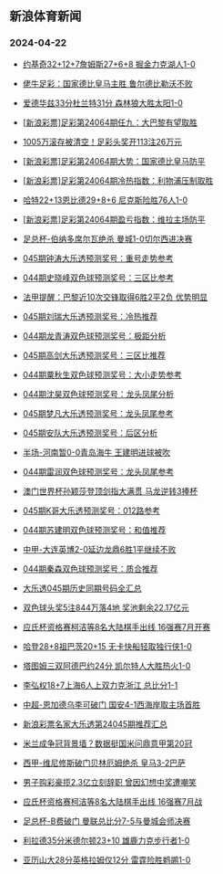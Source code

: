 ## 新浪体育新闻 
### 2024-04-22

+ [约基奇32+12+7詹姆斯27+6+8 掘金力克湖人1-0](https://sports.sina.com.cn/basketball/nba/2024-04-21/doc-inasqhrz2246340.shtml)

+ [佬牛足彩：国家德比皇马主胜  鲁尔德比勒沃不败](https://sports.sina.com.cn/l/2024-04-21/doc-inasqaka3363328.shtml)

+ [爱德华兹33分杜兰特31分 森林狼大胜太阳1-0](https://sports.sina.com.cn/basketball/nba/2024-04-21/doc-inaspwaf2469731.shtml)

+ [[新浪彩票]足彩第24064期任九：大巴黎有望取胜](https://sports.sina.com.cn/l/2024-04-21/doc-inaspwae3479820.shtml)

+ [1005万滚存被清空！足彩头奖开113注26万元](https://sports.sina.com.cn/l/2024-04-21/doc-inaspwaf2478061.shtml)

+ [[新浪彩票]足彩第24064期大势：国家德比皇马防平](https://sports.sina.com.cn/l/2024-04-21/doc-inaspwaf2478328.shtml)

+ [[新浪彩票]足彩第24064期冷热指数：利物浦压制取胜](https://sports.sina.com.cn/l/2024-04-21/doc-inaspwaf2478858.shtml)

+ [哈特22+13恩比德29+8+6 尼克斯险胜76人1-0](https://sports.sina.com.cn/basketball/nba/2024-04-21/doc-inasqaka3375075.shtml)

+ [[新浪彩票]足彩第24064期盈亏指数：维拉主场防平](https://sports.sina.com.cn/l/2024-04-21/doc-inaspwaf2478663.shtml)

+ [足总杯-伯纳多席尔瓦绝杀 曼城1-0切尔西进决赛](https://sports.sina.com.cn/g/pl/2024-04-21/doc-inaspwaf2478660.shtml)

+ [045期钟涛大乐透预测奖号：重号走势参考](https://sports.sina.com.cn/l/2024-04-21/doc-inasqnxw3152144.shtml)

+ [044期史晓峰双色球预测奖号：三区比参考](https://sports.sina.com.cn/l/2024-04-21/doc-inasqnxw3149773.shtml)

+ [法甲提醒：巴黎近10次交锋取得6胜2平2负 优势明显](https://sports.sina.com.cn/l/2024-04-21/doc-inasqaka3362986.shtml)

+ [045期刘瑞大乐透预测奖号：冷热推荐](https://sports.sina.com.cn/l/2024-04-21/doc-inasqnxx2150930.shtml)

+ [044期龙青涛双色球预测奖号：极距分析](https://sports.sina.com.cn/l/2024-04-21/doc-inasqnxw3149104.shtml)

+ [045期高剑大乐透预测奖号：三区比推荐](https://sports.sina.com.cn/l/2024-04-21/doc-inasqnxw3152101.shtml)

+ [044期粟秋生双色球预测奖号：大小走势参考](https://sports.sina.com.cn/l/2024-04-21/doc-inasqnxx2147878.shtml)

+ [044期沈昊双色球预测奖号：龙头凤尾分析](https://sports.sina.com.cn/l/2024-04-21/doc-inasqnxx2147542.shtml)

+ [045期梦凡大乐透预测奖号：龙头凤尾参考](https://sports.sina.com.cn/l/2024-04-21/doc-inasqnxx2150748.shtml)

+ [045期安队大乐透预测奖号：后区分析](https://sports.sina.com.cn/l/2024-04-21/doc-inasqnxx2150466.shtml)

+ [半场-河南暂0-0青岛海牛 王建明进球被吹](https://sports.sina.com.cn/china/j/2024-04-21/doc-inasrcvr1809421.shtml)

+ [044期雷润双色球预测奖号：龙头凤尾参考](https://sports.sina.com.cn/l/2024-04-21/doc-inasqnxw3149584.shtml)

+ [澳门世界杯孙颖莎登顶剑指大满贯 马龙逆转3捧杯](https://sports.sina.com.cn/others/pingpang/2024-04-21/doc-inasrkcp1699801.shtml)

+ [045期K哥大乐透预测奖号：012路参考](https://sports.sina.com.cn/l/2024-04-21/doc-inasqnxx2150518.shtml)

+ [044期苏建明双色球预测奖号：和值推荐](https://sports.sina.com.cn/l/2024-04-21/doc-inasqnxx2148226.shtml)

+ [中甲-大连英博2-0延边龙鼎6胜1平继续不败](https://sports.sina.com.cn/china/j/2024-04-21/doc-inasqxps2937572.shtml)

+ [044期秦森双色球预测奖号：质合推荐](https://sports.sina.com.cn/l/2024-04-21/doc-inasqnxw3149922.shtml)

+ [大乐透045期历史同期号码全汇总](https://sports.sina.com.cn/l/2024-04-21/doc-inasqnxw3153521.shtml)

+ [双色球头奖5注844万落4地 奖池剩余22.17亿元](https://sports.sina.com.cn/l/2024-04-21/doc-inasrcvq2821462.shtml)

+ [应氏杯资格赛柯洁等8名大陆棋手出线 16强赛7月开赛](https://sports.sina.com.cn/go/2024-04-22/doc-inasrkcp1709830.shtml)

+ [哈登28+8祖巴茨20+15 无卡快船轻取独行侠1-0](https://sports.sina.com.cn/basketball/nba/2024-04-22/doc-inasryze2347468.shtml)

+ [塔图姆三双阿德巴约24分 凯尔特人大胜热火1-0](https://sports.sina.com.cn/basketball/nba/2024-04-22/doc-inasryze2348453.shtml)

+ [李弘权18+7上海6人上双力克浙江 总比分1-1](https://sports.sina.com.cn/basketball/cba/2024-04-21/doc-inasrcvr1826240.shtml)

+ [中超-恩加德乌李可破门 国安4-1西海岸取主场首胜](https://sports.sina.com.cn/china/j/2024-04-21/doc-inasrcvq2826856.shtml)

+ [新浪彩票名家大乐透第24045期推荐汇总](https://sports.sina.com.cn/l/2024-04-21/doc-inasqnxx2154108.shtml)

+ [米兰成争冠背景墙？数据挺国米问鼎意甲第20冠](https://sports.sina.com.cn/l/2024-04-22/doc-inassfia2227583.shtml)

+ [西甲-维尼修斯破门贝林厄姆绝杀 皇马3-2巴萨](https://sports.sina.com.cn/g/laliga/2024-04-22/doc-inassfic1237638.shtml)

+ [男子购彩豪揽2.3亿立刻辞职 曾因幻想中奖遭嘲笑](https://sports.sina.com.cn/l/2024-04-22/doc-inassfic1225445.shtml)

+ [应氏杯资格赛柯洁等8名大陆棋手出线 16强赛7月战](https://sports.sina.com.cn/go/2024-04-22/doc-inasrkcp1709830.shtml)

+ [足总杯-B费破门 曼联总比分7-5与曼城会师决赛](https://sports.sina.com.cn/g/pl/2024-04-22/doc-inassfia2237129.shtml)

+ [利拉德35分米德尔顿23+10 雄鹿力克步行者1-0](https://sports.sina.com.cn/basketball/nba/2024-04-22/doc-inassmqz1147574.shtml)

+ [亚历山大28分英格拉姆仅12分 雷霆险胜鹈鹕1-0](https://sports.sina.com.cn/basketball/nba/2024-04-22/doc-inassrwx1051797.shtml)

